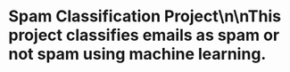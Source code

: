 # Spam Classification Project\n\nThis project classifies emails as spam or not spam using machine learning.
